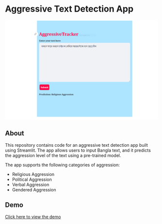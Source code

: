 # Aggressive Text Detection App

![Aggressive Text Detection](Aggressive_Text_Detection.PNG)

## About

This repository contains code for an aggressive text detection app built using Streamlit. The app allows users to input Bangla text, and it predicts the aggression level of the text using a pre-trained model.

The app supports the following categories of aggression:

- Religious Aggression
- Political Aggression
- Verbal Aggression
- Gendered Aggression

## Demo

[Click here to view the demo](https://bangla-aggressive-text-detection-app.streamlit.app/)


